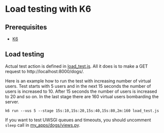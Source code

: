 # Load testing with K6

## Prerequisites
- [K6](https://k6.io/docs/getting-started/installation/)

## Load testing
Actual test action is defined in [load_test.js](load_test.js). All it does is to make a
GET request to http://localhost:8000/dogs/.

Here is an example how to run the test with increasing number of virtual users. Test starts
with 5 users and in the next 15 seconds the number of users is increased to 10. After 15 seconds
the number of users is increased to 20 and so on. In the last stage there are 160 virtual
users bombarding the server.


```shell
k6 run --vus 5 --stage 15s:10,15s:20,15s:40,15s:80,2m:160 load_test.js
```

If you want to test UWSGI queues and timeouts, you should uncomment `sleep` call
in [my_apps/dogs/views.py](../my_app/dogs/views.py).